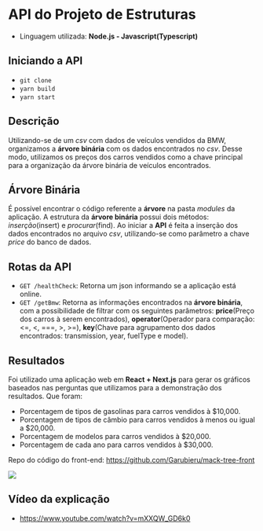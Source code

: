 # API do Projeto de Estruturas

 - Linguagem utilizada: **Node.js - Javascript(Typescript)**

## Iniciando a API
 - ``git clone``
 - ``yarn build``
 - ``yarn start``

 ## Descrição
 Utilizando-se de um *csv* com dados de veículos vendidos da BMW, organizamos a **árvore binária** com os dados encontrados no *csv*. Desse modo, utilizamos os preços dos carros vendidos como a chave principal para a organização da árvore binária de veículos encontrados.

## Árvore Binária
É possível encontrar o código referente a **árvore** na pasta *modules* da aplicação. A estrutura da **árvore binária** possui dois métodos: *inserção*(insert) e *procurar*(find). Ao iniciar a **API** é feita a inserção dos dados encontrados no arquivo *csv*, utilizando-se como parâmetro a chave *price* do banco de dados.

## Rotas da API
 - ``GET /healthCheck``: Retorna um json informando se a aplicação está online.
 - ``GET /getBmw``: Retorna as informações encontrados na **árvore binária**, com a possibilidade de filtrar com os seguintes parâmetros: **price**(Preço dos carros à serem encontrados), **operator**(Operador para comparação: <=, <, ===, >, >=), **key**(Chave para agrupamento dos dados encontrados: transmission, year, fuelType e model).

## Resultados
Foi utilizado uma aplicação web em **React + Next.js** para gerar os gráficos baseados nas perguntas que utilizamos para a demonstração dos resultados. Que foram:
 - Porcentagem de tipos de gasolinas para carros vendidos à $10,000.
 - Porcentagem de tipos de câmbio para carros vendidos à menos ou igual a $20,000.
 - Porcentagem de modelos para carros vendidos à $20,000.
 - Porcentagem de cada ano para carros vendidos à $30,000.

Repo do código do front-end: https://github.com/Garubieru/mack-tree-front

<img src="https://i.imgur.com/lkvMtmX.png" align="center">

## Vídeo da explicação
 - https://www.youtube.com/watch?v=mXXQW_GD6k0
